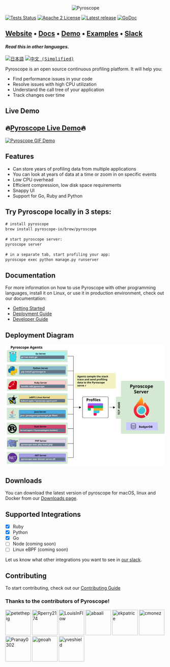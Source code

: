 
<p align="center"><img alt="Pyroscope" src="https://user-images.githubusercontent.com/662636/105129037-11334180-5a99-11eb-8951-1d4aaaed50de.png" width="500px"/></p>


[![Tests Status](https://github.com/pyroscope-io/pyroscope/workflows/Tests/badge.svg)](https://github.com/pyroscope-io/pyroscope/actions?query=workflow%3ATests)
[![Apache 2 License](https://img.shields.io/badge/license-Apache%202-blue.svg)](LICENSE)
[![Latest release](https://img.shields.io/github/release/pyroscope-io/pyroscope.svg)](https://github.com/pyroscope-io/pyroscope/releases)
[![GoDoc](https://godoc.org/github.com/pyroscope-io/pyroscope?status.svg)](https://godoc.org/github.com/pyroscope-io/pyroscope)

<h2>
  <a href="https://pyroscope.io/">Website</a>
  <span> • </span>
  <a href="https://pyroscope.io/docs">Docs</a>
  <span> • </span>
  <a href="https://demo.pyroscope.io/">Demo</a>
  <span> • </span>
  <a href="/examples">Examples</a>
  <span> • </span>
  <a href="https://pyroscope.io/slack">Slack</a>
</h2>

#### _Read this in other languages._

<kbd>[<img title="日本語" alt="日本語" src="https://cdn.staticaly.com/gh/hjnilsson/country-flags/master/svg/jp.svg" width="22">](translations/README.ja.md)</kbd>
<kbd>[<img title="中文 (Simplified)" alt="中文 (Simplified)" src="https://cdn.staticaly.com/gh/hjnilsson/country-flags/master/svg/cn.svg" width="22">](translations/README.ch.md)</kbd>


Pyroscope is an open source continuous profiling platform. It will help you:
* Find performance issues in your code
* Resolve issues with high CPU utilization
* Understand the call tree of your application
* Track changes over time


## Live Demo

<h2>
  🔥<a href="https://demo.pyroscope.io/?name=hotrod.python.frontend%7B%7D">Pyroscope Live Demo</a>🔥
</h2>

[![Pyroscope GIF Demo](https://user-images.githubusercontent.com/662636/105124618-55b9df80-5a8f-11eb-8ad5-0e18c17c827d.gif)](https://demo.pyroscope.io/)


## Features

* Can store years of profiling data from multiple applications
* You can look at years of data at a time or zoom in on specific events
* Low CPU overhead
* Efficient compression, low disk space requirements
* Snappy UI
* Support for Go, Ruby and Python

## Try Pyroscope locally in 3 steps:

```shell
# install pyroscope
brew install pyroscope-io/brew/pyroscope

# start pyroscope server:
pyroscope server

# in a separate tab, start profiling your app:
pyroscope exec python manage.py runserver
```

## Documentation

For more information on how to use Pyroscope with other programming languages, install it on Linux, or use it in production environment, check out our documentation:

* [Getting Started](https://pyroscope.io/docs/)
* [Deployment Guide](https://pyroscope.io/docs/deployment)
* [Developer Guide](https://pyroscope.io/docs/developer-guide)


## Deployment Diagram

![Deployment Diagram](.github/markdown-images/deployment.svg)

## Downloads

You can download the latest version of pyroscope for macOS, linux and Docker from our [Downloads page](https://pyroscope.io/downloads/).

## Supported Integrations

* [x] Ruby
* [x] Python
* [x] Go
* [ ] Node (coming soon)
* [ ] Linux eBPF (coming soon)

Let us know what other integrations you want to see in [our slack](https://pyroscope.io/slack).

## Contributing

To start contributing, check out our [Contributing Guide](/CONTRIBUTING.md)

### Thanks to the contributors of Pyroscope!

[//]: contributor-faces
<a href="https://github.com/petethepig"><img src="https://avatars.githubusercontent.com/u/662636?v=4" title="petethepig" width="80" height="80"></a>
<a href="https://github.com/Rperry2174"><img src="https://avatars.githubusercontent.com/u/23323466?v=4" title="Rperry2174" width="80" height="80"></a>
<a href="https://github.com/LouisInFlow"><img src="https://avatars.githubusercontent.com/u/73438887?v=4" title="LouisInFlow" width="80" height="80"></a>
<a href="https://github.com/abaali"><img src="https://avatars.githubusercontent.com/u/37961057?v=4" title="abaali" width="80" height="80"></a>
<a href="https://github.com/ekpatrice"><img src="https://avatars.githubusercontent.com/u/77462462?v=4" title="ekpatrice" width="80" height="80"></a>
<a href="https://github.com/cmonez"><img src="https://avatars.githubusercontent.com/u/39146411?v=4" title="cmonez" width="80" height="80"></a>
<a href="https://github.com/Pranay0302"><img src="https://avatars.githubusercontent.com/u/55592629?v=4" title="Pranay0302" width="80" height="80"></a>
<a href="https://github.com/geoah"><img src="https://avatars.githubusercontent.com/u/88447?v=4" title="geoah" width="80" height="80"></a>
<a href="https://github.com/yveshield"><img src="https://avatars.githubusercontent.com/u/8733258?v=4" title="yveshield" width="80" height="80"></a>

[//]: contributor-faces

